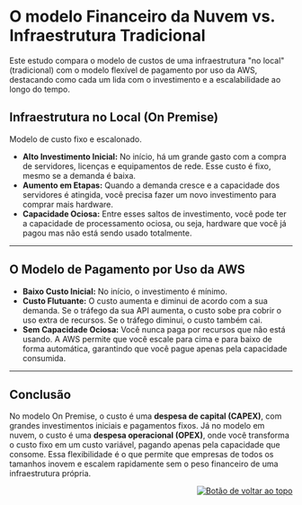 <a id="top"></a>
# O modelo Financeiro da Nuvem vs. Infraestrutura Tradicional
Este estudo compara o modelo de custos de uma infraestrutura "no local" (tradicional) com o modelo flexível de pagamento por uso da AWS, destacando como cada um lida com o investimento e a escalabilidade ao longo do tempo.

## Infraestrutura no Local (On Premise)
Modelo de custo fixo e escalonado.
* **Alto Investimento Inicial:** No início, há um grande gasto com a compra de servidores, licenças e equipamentos de rede. Esse custo é fixo, mesmo se a demanda é baixa.
* **Aumento em Etapas:** Quando a demanda cresce e a capacidade dos servidores é atingida, você precisa fazer um novo investimento para comprar mais hardware.
* **Capacidade Ociosa:** Entre esses saltos de investimento, você pode ter a capacidade de processamento ociosa, ou seja, hardware que você já pagou mas não está sendo usado totalmente.

---

## O Modelo de Pagamento por Uso da AWS
* **Baixo Custo Inicial:**  No início, o investimento é mínimo.
* **Custo Flutuante:** O custo aumenta e diminui de acordo com a sua demanda. Se o tráfego da sua API aumenta, o custo sobe pra cobrir o uso extra de recursos. Se o tráfego diminui, o custo também cai.
* **Sem Capacidade Ociosa:** Você nunca paga por recursos que não está usando. A AWS permite que você escale para cima e para baixo de forma automática, garantindo que você pague apenas pela capacidade consumida.

---

## Conclusão
No modelo On Premise, o custo é uma **despesa de capital (CAPEX)**, com grandes investimentos iniciais e pagamentos fixos. Já no modelo em nuvem, o custo é uma **despesa operacional (OPEX)**, onde você transforma o custo fixo em um custo variável, pagando apenas pela capacidade que consome.
Essa flexibilidade é o que permite que empresas de todos os tamanhos inovem e escalem rapidamente sem o peso financeiro de uma infraestrutura própria.

<div align="right">
  <a href="#top">
    <img src="https://img.shields.io/badge/-Voltar%20ao%20Topo-lightgrey?style=for-the-badge" alt="Botão de voltar ao topo">
  </a>
</div>